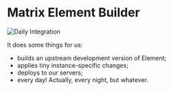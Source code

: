 # Matrix Element Builder

![Daily Integration](https://github.com/innereq/matrix-element-builder/workflows/Daily%20Integration/badge.svg)

It does some things for us:

- builds an upstream development version of Element;
- applies tiny instance-specific changes;
- deploys to our servers;
- every day! Actually, every night, but whatever.